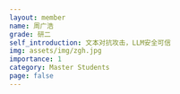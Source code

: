 ```yaml
---
layout: member
name: 周广浩
grade: 研二
self_introduction: 文本对抗攻击，LLM安全可信
img: assets/img/zgh.jpg
importance: 1
category: Master Students
page: false
---
```


